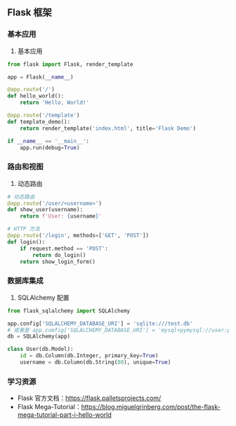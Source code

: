## Flask 框架

### 基本应用

1. 基本应用

```python
from flask import Flask, render_template

app = Flask(__name__)

@app.route('/')
def hello_world():
    return 'Hello, World!'

@app.route('/template')
def template_demo():
    return render_template('index.html', title='Flask Demo')

if __name__ == '__main__':
    app.run(debug=True)
```

### 路由和视图

1. 动态路由

```python
# 动态路由
@app.route('/user/<username>')
def show_user(username):
    return f'User: {username}'

# HTTP 方法
@app.route('/login', methods=['GET', 'POST'])
def login():
    if request.method == 'POST':
        return do_login()
    return show_login_form()
```

### 数据库集成

1. SQLAlchemy 配置

```python
from flask_sqlalchemy import SQLAlchemy

app.config['SQLALCHEMY_DATABASE_URI'] = 'sqlite:///test.db'
# 或者是 app.comfig['SQLALCHEMY_DATABASE_URI'] = 'mysql+pymysql://user:password@localhost/database'
db = SQLAlchemy(app)

class User(db.Model):
    id = db.Column(db.Integer, primary_key=True)
    username = db.Column(db.String(80), unique=True)
```

### 学习资源

- Flask 官方文档：https://flask.palletsprojects.com/
- Flask Mega-Tutorial：https://blog.miguelgrinberg.com/post/the-flask-mega-tutorial-part-i-hello-world

